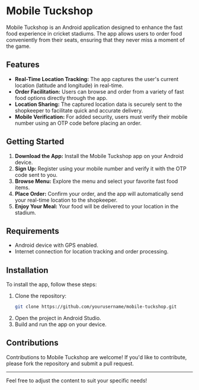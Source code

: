 # Mobile Tuckshop

Mobile Tuckshop is an Android application designed to enhance the fast food experience in cricket stadiums. The app allows users to order food conveniently from their seats, ensuring that they never miss a moment of the game.

## Features

- **Real-Time Location Tracking:** The app captures the user's current location (latitude and longitude) in real-time.
- **Order Facilitation:** Users can browse and order from a variety of fast food options directly through the app.
- **Location Sharing:** The captured location data is securely sent to the shopkeeper to facilitate quick and accurate delivery.
- **Mobile Verification:** For added security, users must verify their mobile number using an OTP code before placing an order.

## Getting Started

1. **Download the App:** Install the Mobile Tuckshop app on your Android device.
2. **Sign Up:** Register using your mobile number and verify it with the OTP code sent to you.
3. **Browse Menu:** Explore the menu and select your favorite fast food items.
4. **Place Order:** Confirm your order, and the app will automatically send your real-time location to the shopkeeper.
5. **Enjoy Your Meal:** Your food will be delivered to your location in the stadium.

## Requirements

- Android device with GPS enabled.
- Internet connection for location tracking and order processing.

## Installation

To install the app, follow these steps:

1. Clone the repository:
   ```bash
   git clone https://github.com/yourusername/mobile-tuckshop.git
   ```
2. Open the project in Android Studio.
3. Build and run the app on your device.

## Contributions

Contributions to Mobile Tuckshop are welcome! If you'd like to contribute, please fork the repository and submit a pull request.

---

Feel free to adjust the content to suit your specific needs!
